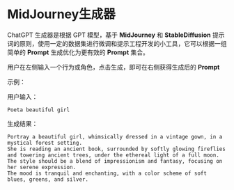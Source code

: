 # MidJourney生成器

 ChatGPT 生成器是根据 GPT 模型，基于 **MidJourney** 和 **StableDiffusion** 提示词的原则，使用一定的数据集进行微调和提示工程开发的小工具，它可以根据一组简单的 **Prompt** 生成优化为更有效的 **Prompt** 集合。

用户在左侧输入一个行为或角色，点击生成，即可在右侧获得生成后的 **Prompt**

示例：

用户输入：
```
Poeta beautiful girl
```

生成结果：
```
Portray a beautiful girl, whimsically dressed in a vintage gown, in a mystical forest setting. 
She is reading an ancient book, surrounded by softly glowing fireflies and towering ancient trees, under the ethereal light of a full moon. 
The style should be a blend of impressionism and fantasy, focusing on her serene expression.
The mood is tranquil and enchanting, with a color scheme of soft blues, greens, and silver.
```
